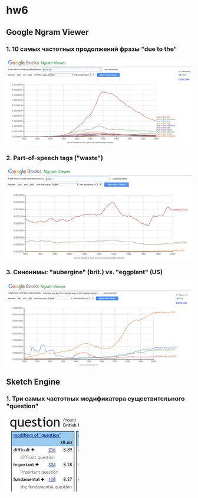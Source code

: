 # hw6

## Google Ngram Viewer

### 1. 10 самых частотных продолжений фразы "due to the"

![]( https://github.com/ekaterinasmirnova1712/hw6/blob/master/due%20to%20the.PNG)

### 2. Part-of-speech tags ("waste") 

![]( https://github.com/ekaterinasmirnova1712/hw6/blob/master/part-of-speech%20tag.PNG)

### 3. Синонимы: "aubergine" (brit.) vs. "eggplant" (US)

![]( https://github.com/ekaterinasmirnova1712/hw6/blob/master/eggplant%20vs.%20aubergine.PNG)

## Sketch Engine

### 1. Три самых частотных модификатора существительного "question"

![]( https://github.com/ekaterinasmirnova1712/hw6/blob/master/question.PNG)

